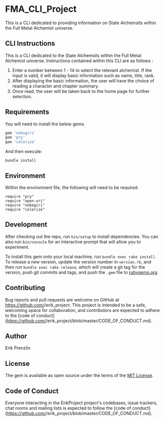 # FMA_CLI_Project

This is a CLI dedicated to providing information on State Alchemsits within the Full Metal Alchemist universe.

## CLI Instructions

This is a CLI dedicated to the State Alchemsits within the Full Metal Alchemist universe. Instructions contained within this CLI are as follows : 
1) Enter a number between 1 - 14 to select the relevant alchemist. If the input is valid, it will display basic information such as name, title, rank. 
2) After displaying the basic information, the user will have the choice of reading a character and chapter summary. 
3) Once read, the user will be taken back to the home page for further selection.

## Requirements 

You will need to install the below gems. 

```ruby
gem 'nokogiri'
gem 'pry' 
gem 'colorize'
```

And then execute:

    bundle install

## Environment
Within the environment file, the following will need to be required: 
``` 
require "pry"
require "open-uri"
require "nokogiri"
require "colorize"
``` 

## 


## Development

After checking out the repo, run `bin/setup` to install dependencies. You can also run `bin/console` for an interactive prompt that will allow you to experiment.

To install this gem onto your local machine, run `bundle exec rake install`. To release a new version, update the version number in `version.rb`, and then run `bundle exec rake release`, which will create a git tag for the version, push git commits and tags, and push the `.gem` file to [rubygems.org](https://rubygems.org).

## Contributing

Bug reports and pull requests are welcome on GitHub at https://github.com/<github username>/erik_project. This project is intended to be a safe, welcoming space for collaboration, and contributors are expected to adhere to the [code of conduct](https://github.com/<github username>/erik_project/blob/master/CODE_OF_CONDUCT.md).

## Author 
Erik Prenzlin 

## License

The gem is available as open source under the terms of the [MIT License](https://opensource.org/licenses/MIT).

## Code of Conduct

Everyone interacting in the ErikProject project's codebases, issue trackers, chat rooms and mailing lists is expected to follow the [code of conduct](https://github.com/<github username>/erik_project/blob/master/CODE_OF_CONDUCT.md).
